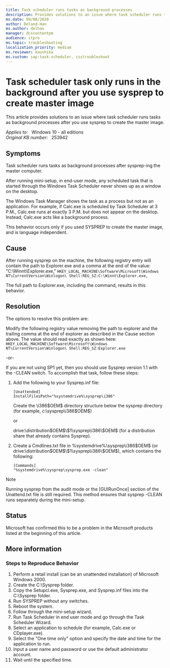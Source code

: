 ```yaml
---
title: Task scheduler runs tasks as background processes
description: Provides solutions to an issue where task scheduler runs tasks as background processes after you use sysprep to create the master image.
ms.date: 09/08/2020
author: Deland-Han
ms.author: delhan
manager: dcscontentpm
audience: itpro
ms.topic: troubleshooting
localization_priority: medium
ms.reviewer: kaushika
ms.custom: sap:task-scheduler, csstroubleshoot
---
```

# Task scheduler task only runs in the background after you use sysprep to create master image

This article provides solutions to an issue where task scheduler runs tasks as background processes after you use sysprep to create the master image.

_Applies to:_ &nbsp; Windows 10 - all editions  
_Original KB number:_ &nbsp; 253942

## Symptoms

Task scheduler runs tasks as background processes after sysprep-ing the master computer.

After running mini-setup, in end-user mode, any scheduled task that is started through the Windows Task Scheduler never shows up as a window on the desktop.

The Windows Task Manager shows the task as a process but not as an application. For example, if Calc.exe is scheduled by Task Scheduler at 3 P.M., Calc.exe runs at exactly 3 P.M. but does not appear on the desktop. Instead, Calc.exe acts like a background process.

This behavior occurs only if you used SYSPREP to create the master image, and is language independent.

## Cause

After running sysprep on the machine, the following registry entry will contain the path to Explorer.exe and a comma at the end of the value: "C:\Winnt\Explorer.exe,"
`HKEY_LOCAL_MACHINE\Software\Microsoft\Windows NT\CurrentVersion\Winlogon\ Shell:REG_SZ:C:\Winnt\Explorer.exe,`  

The full path to Explorer.exe, including the command, results in this behavior.

## Resolution

The options to resolve this problem are:

Modify the following registry value removing the path to explorer and the trailing comma at the end of explorer as described in the Cause section above. The value should read exactly as shown here: `HKEY_LOCAL_MACHINE\Software\Microsoft\Windows NT\CurrentVersion\Winlogon\ Shell:REG_SZ:Explorer.exe`  

-or-

If you are not using SP1 yet, then you should use Sysprep version 1.1 with the -CLEAN switch. To accomplish that task, follow these steps:  

1. Add the following to your Sysprep.inf file:

   ```inf
   [Unattended]  
   InstallFilesPath="%systemdrive%\sysprep\i386"  
   ```

   Create the \i386\$OEM$ directory structure below the sysprep directory (for example, c:\sysprep\i386\$OEM$)

   or

   drive:\distribution\$OEM$\$1\sysprep\i386\$OEM$ (for a distribution share that already contains Sysprep).

2. Create a Cmdlines.txt file in %systemdrive%\sysprep\i386\$OEM$ (or drive:\distribution\$OEM$\$1\sysprep\i386\$OEM$), which contains the following:

   ```inf
   [Commands]  
   "%systemdrive%\sysprep\sysprep.exe -clean"  
   ```

> [!NOTE]
> Running sysprep from the audit mode or the [GUIRunOnce] section of the Unattend.txt file is still required. This method ensures that sysprep -CLEAN runs separately during the mini-setup.

## Status

Microsoft has confirmed this to be a problem in the Microsoft products listed at the beginning of this article.

## More information

### Steps to Reproduce Behavior

1. Perform a retail install (can be an unattended installation) of Microsoft Windows 2000.
2. Create the C:\Sysprep folder.
3. Copy the Setupcl.exe, Sysprep.exe, and Sysprep.inf files into the C:\Sysprep folder.
4. Run SYSPREP without any switches.
5. Reboot the system.
6. Follow through the mini-setup wizard.
7. Run Task Scheduler in end user mode and go through the Task Scheduler Wizard.
8. Select an application to schedule (for example, Calc.exe or CDplayer.exe).
9. Select the "One time only" option and specify the date and time for the application to run.
10. Input a user name and password or use the default administrator account.
11. Wait until the specified time.
